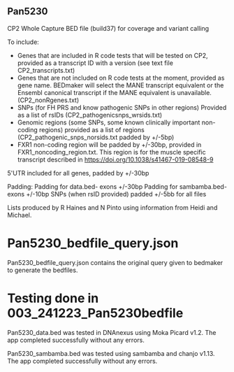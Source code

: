 ## Pan5230
CP2 Whole Capture BED file (build37) for coverage and variant calling

To include:
- Genes that are included in R code tests that will be tested on CP2, provided as a transcript ID with a version (see text file CP2_transcripts.txt)
- Genes that are not included on R code tests at the moment, provided as gene name. BEDmaker will select the MANE transcript equivalent or the Ensembl canonical transcript if the MANE equivalent is unavailable. (CP2_nonRgenes.txt)
- SNPs (for FH PRS and know pathogenic SNPs in other regions) Provided as a list of rsIDs (CP2_pathogenicsnps_wrsids.txt)
- Genomic regions (some SNPs, some known clinically important non-coding regions) provided as a list of regions
(CP2_pathogenic_snps_norsids.txt padded by +/-5bp)
- FXR1 non-coding region will be padded by +/-30bp, provided in FXR1_noncoding_region.txt. This region is for the muscle specific transcript described in https://doi.org/10.1038/s41467-019-08548-9

5'UTR included for all genes, padded by +/-30bp

Padding:
Padding for data.bed- exons +/-30bp
Padding for sambamba.bed- exons +/-10bp
SNPs (when rsID provided) padded +/-5bb for all files


Lists produced by R Haines and N Pinto using information from Heidi and Michael. 

# Pan5230_bedfile_query.json

Pan5230_bedfile_query.json contains the original query given to bedmaker to generate the bedfiles.


# Testing done in 003_241223_Pan5230bedfile
Pan5230_data.bed was tested in DNAnexus using Moka Picard v1.2. The app completed successfully without any errors.

Pan5230_sambamba.bed was tested using sambamba and chanjo v1.13. The app completed successfully without any errors.
